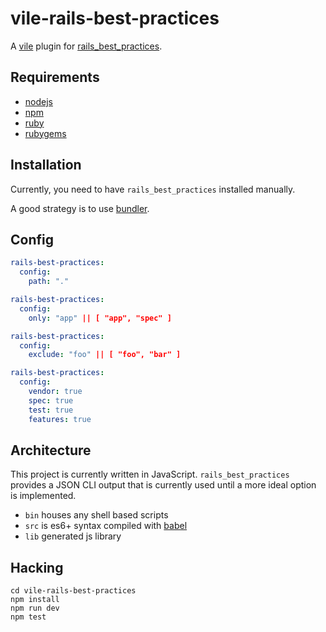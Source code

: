 # vile-rails-best-practices

A [vile](http://github.com/brentlintner/vile)
plugin for [rails_best_practices](http://rails-bestpractices.com).

## Requirements

- [nodejs](http://nodejs.org)
- [npm](http://npmjs.org)
- [ruby](http://ruby-lang.org)
- [rubygems](http://rubygems.org)

## Installation

Currently, you need to have `rails_best_practices` installed manually.

A good strategy is to use [bundler](http://bundler.io).

## Config

```yml
rails-best-practices:
  config:
    path: "."
```

```yml
rails-best-practices:
  config:
    only: "app" || [ "app", "spec" ]
```

```yml
rails-best-practices:
  config:
    exclude: "foo" || [ "foo", "bar" ]
```

```yml
rails-best-practices:
  config:
    vendor: true
    spec: true
    test: true
    features: true
```

## Architecture

This project is currently written in JavaScript. `rails_best_practices` provides
a JSON CLI output that is currently used until a more ideal option is implemented.

- `bin` houses any shell based scripts
- `src` is es6+ syntax compiled with [babel](https://babeljs.io)
- `lib` generated js library

## Hacking

    cd vile-rails-best-practices
    npm install
    npm run dev
    npm test
